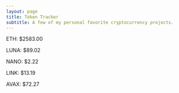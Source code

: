 ```yaml
---
layout: page
title: Token Tracker
subtitle: A few of my personal favorite cryptocurrency projects.
---
```


<!--BEGINCRYPTOINPUT-->
ETH: $2583.00

LUNA: $89.02

NANO: $2.22

LINK: $13.19

AVAX: $72.27

<!--ENDCRYPTOINPUT-->
